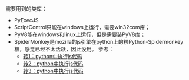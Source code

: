 需要用到的类库：
  - PyExecJS
  - ScriptControl只能在windows上运行，需要win32com库；
  - PyV8能在windows和linux上运行，但是需要装PyV8库；
  - SpiderMonkey是mozilla的js引擎在python上的移Python-Spidermonkey植，感觉已经不太活跃，因此没用。
参考：
    - <a href= "http://www.cnblogs.com/rzhang/archive/2011/12/30/execute-javascript-in-python.html"> 转1：python中执行js代码</a>
    - <a href= "https://blog.csdn.net/u011580175/article/details/83788342"> 转2：python中执行js代码</a>
    - <a href= "https://www.cnblogs.com/shengulong/p/8082768.html"> 转3：python中执行js代码</a>
